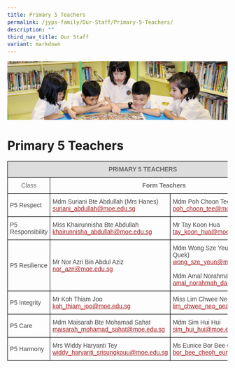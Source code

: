 ```yaml
---
title: Primary 5 Teachers
permalink: /jyps-family/Our-Staff/Primary-5-Teachers/
description: ""
third_nav_title: Our Staff
variant: markdown
---
```

![](/images/banner.gif)

Primary 5 Teachers
==================

<style type="text/css">
.tg  {border-collapse:collapse;border-spacing:0;}
.tg td{border-color:black;border-style:solid;border-width:1px;font-family:Arial, sans-serif;font-size:14px;
  overflow:hidden;padding:10px 5px;word-break:normal;}
.tg th{border-color:black;border-style:solid;border-width:1px;font-family:Arial, sans-serif;font-size:14px;
  font-weight:normal;overflow:hidden;padding:10px 5px;word-break:normal;}
.tg .tg-a4yv{background-color:#DDD;color:#666;font-weight:bold;text-align:center;vertical-align:top}
.tg .tg-hvnt{color:#666;text-align:center;vertical-align:top}
.tg .tg-0qja{color:#A52023;text-align:left;text-decoration:underline;vertical-align:top}
.tg .tg-lpmw{color:#666;font-weight:bold;text-align:center;vertical-align:top}
.tg .tg-0lj4{color:#454545;text-align:left;vertical-align:middle}
.tg .tg-que8{color:#454545;text-align:left;vertical-align:top}
</style>
<table class="tg">
<thead>
  <tr>
    <th class="tg-a4yv" colspan="3">PRIMARY 5 TEACHERS<span style="color:#666;background-color:#DDD"> </span></th>
  </tr>
</thead>
<tbody>
  <tr>
    <td class="tg-hvnt"> Class</td>
    <td class="tg-lpmw" colspan="2">Form Teachers</td>
  </tr>
	 <tr>
    <td class="tg-0lj4"> P5 Respect</td>
		  <td class="tg-0lj4"> Mdm Suriani Bte Abdullah (Mrs Hanes)<br> <a href="mailto:suriani_abdullah@moe.edu.sg"><span style="text-decoration:underline;color:#A52023">suriani_abdullah@moe.edu.sg</span></a><br></td>
   <td class="tg-0lj4"> Mdm Poh Choon Tee<br> <a href="mailto:poh_choon_tee@moe.edu.sg"><span style="text-decoration:underline;color:#A52023">poh_choon_tee@moe.edu.sg</span></a><br></td>
  </tr>
  <tr>
    <td class="tg-0lj4"> P5 Responsibility</td>
		 <td class="tg-0lj4"> Miss Khairunnisha Bte Abdullah<br> <a href="mailto:khairunnisha_abdullah@moe.edu.sg"><span style="text-decoration:underline;color:#A52023">khairunnisha_abdullah@moe.edu.sg</span></a></td>
		 <td class="tg-0lj4"> Mr Tay Koon Hua<br> <a href="mailto:tay_koon_hua@moe.edu.sg"><span style="text-decoration:underline;color:#A52023">tay_koon_hua@moe.edu.sg</span></a><br></td>
  </tr>
  <tr>
    <td class="tg-0lj4"> P5 Resilience</td>
    <td class="tg-0lj4"> Mr Nor Azri Bin Abdul Aziz<br> <a href="mailto:nor_azri@moe.edu.sg"><span style="text-decoration:underline;color:#A52023">nor_azri@moe.edu.sg</span></a><br></td>
    <td class="tg-0lj4">Mdm Wong Sze Yeun (Mrs Sarah Quek)<br> <a href="mailto:wong_sze_yeun@moe.edu.sg"><span style="text-decoration:underline;color:#A52023">wong_sze_yeun@moe.edu.sg</span></a><br><br>Mdm Amal Norahmah Bte Darlan<br> <a href="mailto:amal_norahmah_darlan@moe.edu.sg"><span style="text-decoration:underline;color:#A52023">amal_norahmah_darlan@moe.edu.sg</span></a></td>
  </tr>
  <tr>
    <td class="tg-0lj4"> P5 Integrity</td>
    <td class="tg-0lj4"> Mr Koh Thiam Joo<br> <a href="mailto:koh_thiam_joo@moe.edu.sg"><span style="text-decoration:underline;color:#A52023">koh_thiam_joo@moe.edu.sg</span></a><br></td>
     <td class="tg-0lj4"> Miss Lim Chwee Neo Pearl<br> <a href="mailto:lim_chwee_neo_pearl@moe.edu.sg"><span style="text-decoration:underline;color:#A52023">lim_chwee_neo_pearl@moe.edu.sg</span></a><br></td>
  </tr>
  <tr>
    <td class="tg-0lj4"> P5 Care</td>
    <td class="tg-0lj4"> Mdm Maisarah Bte Mohamad Sahat<br> <a href="mailto:maisarah_mohamad_sahat@moe.edu.sg"><span style="text-decoration:underline;color:#A52023">maisarah_mohamad_sahat@moe.edu.sg</span></a><br></td>
		<td class="tg-0lj4"> Mdm Sim Hui Hui<br> <a href="mailto:sim_hui_hui@moe.edu.sg"><span style="text-decoration:underline;color:#A52023">sim_hui_hui@moe.edu.sg</span></a><br></td>
  </tr>
	<tr><td class="tg-0lj4"> P5 Harmony</td>
	 <td class="tg-0lj4"> Mrs Widdy Haryanti Tey<br> <a href="mailto:widdy_haryanti_srisungkouu@moe.edu.sg"><span style="text-decoration:underline;color:#A52023">widdy_haryanti_srisungkouu@moe.edu.sg</span></a> </td>
	<td class="tg-0lj4"> Ms Eunice Bor Bee Cheoh<br> <a href="mailto:bor_bee_cheoh_eunice@moe.edu.sg"><span style="text-decoration:underline;color:#A52023">bor_bee_cheoh_eunice@moe.edu.sg</span></a> </td>
</tr></tbody>
</table>